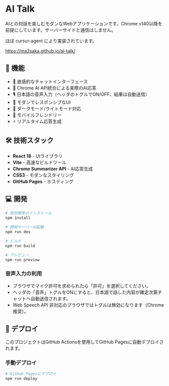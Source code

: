 # AI Talk

AIとの対話を楽しむモダンなWebアプリケーションです。Chrome v140以降を前提にしています。サーバーサイドと通信はしません。

ほぼ cursur-agent により実装されています。

https://ma2saka.github.io/ai-talk/

## 🚀 機能

- 💬 直感的なチャットインターフェース
- 🤖 Chrome AI API統合による実際のAI応答
- 🎙️ 日本語の音声入力（ヘッダのトグルでON/OFF、結果は自動送信）
- 🎨 モダンでレスポンシブなUI
- 🌙 ダークモード/ライトモード対応
- 📱 モバイルフレンドリー
- ⚡ リアルタイム応答生成

## 🛠️ 技術スタック

- **React 18** - UIライブラリ
- **Vite** - 高速なビルドツール
- **Chrome Summarizer API** - AI応答生成
- **CSS3** - モダンなスタイリング
- **GitHub Pages** - ホスティング

## 💻 開発

```bash
# 依存関係のインストール
npm install

# 開発サーバーの起動
npm run dev

# ビルド
npm run build

# プレビュー
npm run preview
```

### 音声入力の利用

- ブラウザでマイク許可を求められたら「許可」を選択してください。
- ヘッダの「音声」トグルをONにすると、日本語で話した内容が確定次第チャットへ自動送信されます。
- Web Speech API 非対応のブラウザではトグルは無効になります（Chrome推奨）。

## 🚀 デプロイ

このプロジェクトはGitHub Actionsを使用してGitHub Pagesに自動デプロイされます。

### 手動デプロイ

```bash
# GitHub Pagesにデプロイ
npm run deploy
```
